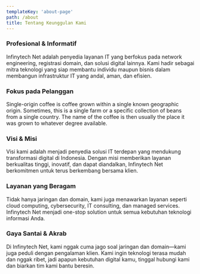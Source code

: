 ```yaml
---
templateKey: 'about-page'
path: /about
title: Tentang Keunggulan Kami
---
```

### Profesional & Informatif
Infinytech Net adalah penyedia layanan IT yang berfokus pada network engineering, registrasi domain, dan solusi digital lainnya. Kami hadir sebagai mitra teknologi yang siap membantu individu maupun bisnis dalam membangun infrastruktur IT yang andal, aman, dan efisien.

### Fokus pada Pelanggan
Single-origin coffee is coffee grown within a single known geographic origin. Sometimes, this is a single farm or a specific collection of beans from a single country. The name of the coffee is then usually the place it was grown to whatever degree available.

### Visi & Misi
Visi kami adalah menjadi penyedia solusi IT terdepan yang mendukung transformasi digital di Indonesia. Dengan misi memberikan layanan berkualitas tinggi, inovatif, dan dapat diandalkan, Infinytech Net berkomitmen untuk terus berkembang bersama klien.

### Layanan yang Beragam
Tidak hanya jaringan dan domain, kami juga menawarkan layanan seperti cloud computing, cybersecurity, IT consulting, dan managed services. Infinytech Net menjadi one-stop solution untuk semua kebutuhan teknologi informasi Anda.

### Gaya Santai & Akrab
Di Infinytech Net, kami nggak cuma jago soal jaringan dan domain—kami juga peduli dengan pengalaman klien. Kami ingin teknologi terasa mudah dan nggak ribet, jadi apapun kebutuhan digital kamu, tinggal hubungi kami dan biarkan tim kami bantu beresin.
